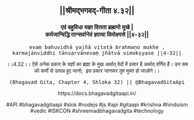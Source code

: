 <center><h2>||श्रीमद्‍भगवद्‍-गीता ४.३२||</h2>
<h3>एवं बहुविधा यज्ञा वितता ब्रह्मणो मुखे |<br/>कर्मजान्विद्धि तान्सर्वानेवं ज्ञात्वा विमोक्ष्यसे ||४-३२||</h3>
<pre>evaṃ bahuvidhā yajñā vitatā brahmaṇo mukhe .<br/>karmajānviddhi tānsarvānevaṃ jñātvā vimokṣyase ||4-32||</pre>
<p>।।4.32।। ऐसे अनेक प्रकार के यज्ञों का ब्रह्मा के मुख अर्थात् वेदों में प्रसार है अर्थात् वर्णित हैं। उन सब को कर्मों से उत्पन्न हुए जानो;  इस प्रकार जानकर तुम मुक्त हो जाओगे।।</p>
<pre>(Bhagavad Gita, Chapter 4, Shloka 32) || @BhagavadGitaApi</pre><p>https://docs.bhagavadgitaapi.in/</p><p>#API #bhagavadgitaapi #slok #nodejs #js #api #gitaapi #krishna #hinduism #vedic #ISKCON #shreemadbhagavadgita #technology</p></center>